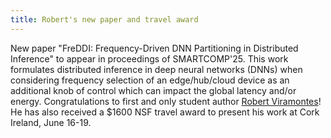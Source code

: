 ```yaml
---
title: Robert's new paper and travel award
---
```


New paper "FreDDI: Frequency-Driven DNN Partitioning in Distributed Inference" to appear in proceedings of SMARTCOMP'25. This work formulates distributed inference in deep neural networks (DNNs) when considering frequency selection of an edge/hub/cloud device as an additional knob of control which can impact the global latency and/or energy. Congratulations to first and only student author [Robert Viramontes](https://wiscad.github.io/wiscad/members/robert-viramontes.html)! He has also received a $1600 NSF travel award to present his work at Cork Ireland, June 16-19.
